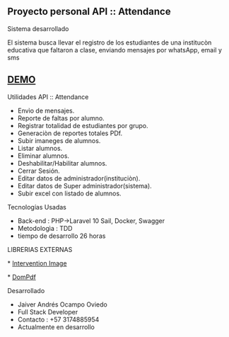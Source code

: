 ## Proyecto personal API :: Attendance


Sistema desarrollado  

El sistema busca llevar el registro de los estudiantes de una institucòn educativa que faltaron a clase, enviando mensajes por whatsApp, email y sms

## <a href="https://youtu.be/cm8A9e3Otbw" target="_blank">DEMO</a>


Utilidades API :: Attendance

* Envìo de mensajes.
* Reporte de faltas por alumno.
* Registrar totalidad de estudiantes por grupo.
* Generaciòn de reportes totales PDf.
* Subir imaneges de alumnos.
* Listar alumnos.
* Eliminar alumnos.
* Deshabilitar/Habilitar alumnos.
* Cerrar Sesión.
* Editar datos de administrador(instituciòn).
* Editar datos de Super administrador(sistema).
* Subir excel con listado de alumnos.



Tecnologías Usadas
* Back-end  : PHP->Laravel 10 Sail, Docker, Swagger
* Metodologìa : TDD
* tiempo de desarrollo 26 horas


LIBRERIAS EXTERNAS
<p align="left">
* <a href="https://github.com/Intervention/image#:~:text=Intervention%20Image%20is%20a%20PHP,Facades%20for%20easy%20Laravel%20integration.">Intervention Image</a>
</p>

<p align="left">
* <a href="https://github.com/barryvdh/laravel-dompdf">DomPdf</a>
</p>

Desarrollado
* Jaiver Andrés Ocampo Oviedo
* Full Stack Developer
* Contacto : +57 3174885954
* Actualmente en desarrollo 
